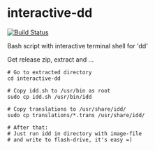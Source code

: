 # interactive-dd

[![Build Status](https://travis-ci.org/interactive-dd/interactive-dd.svg?branch=master)](https://travis-ci.org/interactive-dd/interactive-dd)

Bash script with interactive terminal shell for 'dd'

Get release zip, extract and ...

```
# Go to extracted directory
cd interactive-dd

# Copy idd.sh to /usr/bin as root
sudo cp idd.sh /usr/bin/idd

# Copy translations to /usr/share/idd/
sudo cp translations/*.trans /usr/share/idd/

# After that:
# Just run idd in directory with image-file
# and write to flash-drive, it's easy =)
```
